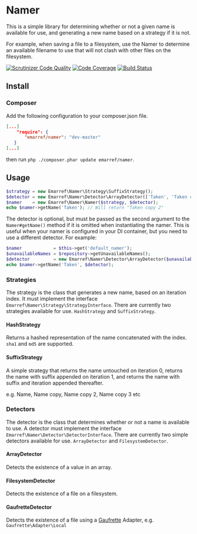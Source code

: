 # Namer

This is a simple library for determining whether or not a given name is available for use, and generating a new name based on a strategy if it is not.

For example, when saving a file to a filesystem, use the Namer to determine an available filename to use that will not clash with other files on the filesystem.

[![Scrutinizer Code Quality](https://scrutinizer-ci.com/g/emarref/namer/badges/quality-score.png?s=7f4132867598fcfe59d6f7671347fdcd44d625a3)](https://scrutinizer-ci.com/g/emarref/namer/)
[![Code Coverage](https://scrutinizer-ci.com/g/emarref/namer/badges/coverage.png?s=2ac1119564679c48662b1c18af78e078c354b8ab)](https://scrutinizer-ci.com/g/emarref/namer/)
[![Build Status](https://travis-ci.org/emarref/namer.svg)](https://travis-ci.org/emarref/namer)

## Install

### Composer

Add the following configuration to your composer.json file.

```json
[...]
    "require": {
       "emarref/namer": "dev-master"
   }
[...]
```

then run `php ./composer.phar update emarref/namer`.

## Usage

```php
$strategy = new Emarref\Namer\Strategy\SuffixStrategy();
$detector = new Emarref\Namer\Detector\ArrayDetector(['Taken', 'Taken copy']);
$namer    = new Emarref\Namer\Namer($strategy, $detector);
echo $namer->getName('Taken'); // Will return "Taken copy 2"
```

The detector is optional, but must be passed as the second argument to the `Namer#getName()` method if it is omitted when instantiating the namer. This is useful when your namer is configured in your DI container, but you need to use a different detector. For example:

```php
$namer            = $this->get('default_namer');
$unavailableNames = $repository->getUnavailableNames();
$detector         = new Emarref\Namer\Detector\ArrayDetector($unavailableNames);
echo $namer->getName('Taken', $detector);
```

### Strategies

The strategy is the class that generates a new name, based on an iteration index. It must implement the interface `Emarref\Namer\Strategy\StrategyInterface`. There are currently two strategies available for use. `HashStrategy` and `SuffixStrategy`.

#### HashStrategy

Returns a hashed representation of the name concatenated with the index. `sha1` and `md5` are supported.

#### SuffixStrategy

A simple strategy that returns the name untouched on iteration 0, returns the name with suffix appended on iteration
1, and returns the name with suffix and iteration appended thereafter.

e.g. Name, Name copy, Name copy 2, Name copy 3 etc

### Detectors

The detector is the class that determines whether or not a name is available to use. A detector must implement the interface `Emarref\Namer\Detector\DetectorInterface`. There are currently two simple detectors available for use. `ArrayDetector` and `FilesystemDetector`.

#### ArrayDetector

Detects the existence of a value in an array.

#### FilesystemDetector

Detects the existence of a file on a filesystem.

#### GaufretteDetector

Detects the existence of a file using a [Gaufrette](https://github.com/KnpLabs/Gaufrette) Adapter, e.g. `Gaufrette\Adapter\Local`

